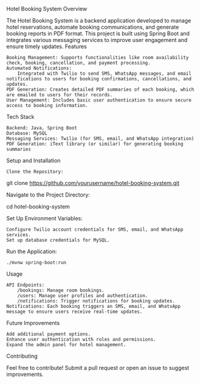 Hotel Booking System
Overview

The Hotel Booking System is a backend application developed to manage hotel reservations, automate booking communications, and generate booking reports in PDF format. This project is built using Spring Boot and integrates various messaging services to improve user engagement and ensure timely updates.
Features

    Booking Management: Supports functionalities like room availability check, booking, cancellation, and payment processing.
    Automated Notifications:
        Integrated with Twilio to send SMS, WhatsApp messages, and email notifications to users for booking confirmations, cancellations, and updates.
    PDF Generation: Creates detailed PDF summaries of each booking, which are emailed to users for their records.
    User Management: Includes basic user authentication to ensure secure access to booking information.

Tech Stack

    Backend: Java, Spring Boot
    Database: MySQL
    Messaging Services: Twilio (for SMS, email, and WhatsApp integration)
    PDF Generation: iText library (or similar) for generating booking summaries

Setup and Installation

    Clone the Repository:

git clone https://github.com/yourusername/hotel-booking-system.git

Navigate to the Project Directory:

cd hotel-booking-system

Set Up Environment Variables:

    Configure Twilio account credentials for SMS, email, and WhatsApp services.
    Set up database credentials for MySQL.

Run the Application:

    ./mvnw spring-boot:run

Usage

    API Endpoints:
        /bookings: Manage room bookings.
        /users: Manage user profiles and authentication.
        /notifications: Trigger notifications for booking updates.
    Notifications: Each booking triggers an SMS, email, and WhatsApp message to ensure users receive real-time updates.

Future Improvements

    Add additional payment options.
    Enhance user authentication with roles and permissions.
    Expand the admin panel for hotel management.

Contributing

Feel free to contribute! Submit a pull request or open an issue to suggest improvements.
